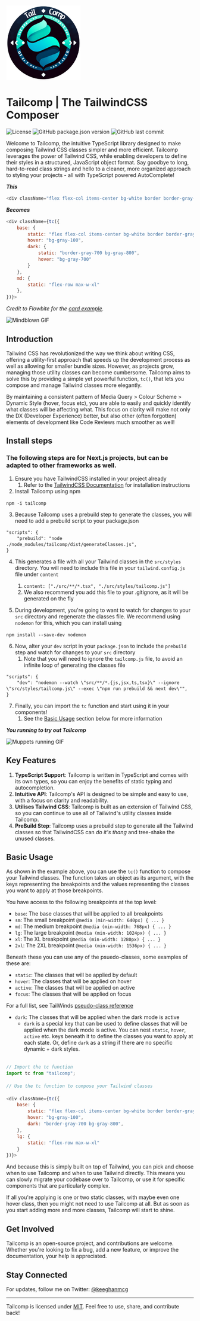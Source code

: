 <img src="./TailcompLogo.png" alt="Tailcomp" width="200px" height="200px" style="margin-inline: auto;" />

# Tailcomp | The TailwindCSS Composer

![License](https://img.shields.io/github/license/KeeghanM/tailcomp)
![GitHub package.json version](https://img.shields.io/github/package-json/v/KeeghanM/tailcomp)
![GitHub last commit](https://img.shields.io/github/last-commit/KeeghanM/tailcomp)

Welcome to Tailcomp, the intuitive TypeScript library designed to make composing Tailwind CSS classes simpler and more efficient. Tailcomp leverages the power of Tailwind CSS, while enabling developers to define their styles in a structured, JavaScript object format. Say goodbye to long, hard-to-read class strings and hello to a cleaner, more organized approach to styling your projects - all with TypeScript powered AutoComplete!

**_This_**

```javascript
<div className="flex flex-col items-center bg-white border border-gray-200 rounded-lg shadow md:flex-row md:max-w-xl hover:bg-gray-100 dark:border-gray-700 dark:bg-gray-800 dark:hover:bg-gray-700">/* ... */</div>
```

**_Becomes_**

```javascript
<div className={tc({
    base: {
        static: "flex flex-col items-center bg-white border border-gray-200 rounded-lg shadow",
        hover: "bg-gray-100",
        dark: {
            static: "border-gray-700 bg-gray-800",
            hover: "bg-gray-700"
        }
    },
    md: {
        static: "flex-row max-w-xl"
    },
})}>
```

_Credit to Flowbite for the [card example](https://flowbite.com/docs/components/card/)._

![Mindblown GIF](https://media3.giphy.com/media/v1.Y2lkPTc5MGI3NjExMTltMzl2NXd4bnA5eWdrNXo3djllemFneGxnNmxwYnUzdWh5Zms2NyZlcD12MV9pbnRlcm5hbF9naWZfYnlfaWQmY3Q9Zw/lXu72d4iKwqek/giphy.gif)

## Introduction

Tailwind CSS has revolutionized the way we think about writing CSS, offering a utility-first approach that speeds up the development process as well as allowing for smaller bundle sizes. However, as projects grow, managing those utility classes can become cumbersome. Tailcomp aims to solve this by providing a simple yet powerful function, `tc()`, that lets you compose and manage Tailwind classes more elegantly.

By maintaining a consistent pattern of Media Query > Colour Scheme > Dynamic Style (hover, focus etc), you are able to easily and quickly identify what classes will be affecting what. This focus on clarity will make not only the DX (Developer Experience) better, but also other (often forgotten) elements of development like Code Reviews much smoother as well!

## Install steps

### The following steps are for Next.js projects, but can be adapted to other frameworks as well.

1. Ensure you have TailwindCSS installed in your project already
   1. Refer to the [TailwindCSS Documentation](https://tailwindcss.com/docs/installation) for installation instructions
2. Install Tailcomp using npm

`npm -i tailcomp`

3. Because Tailcomp uses a prebuild step to generate the classes, you will need to add a prebuild script to your package.json

```
"scripts": {
    "prebuild": "node ./node_modules/tailcomp/dist/generateClasses.js",
}
```

4. This generates a file with all your Tailwind classes in the `src/styles` directory. You will need to include this file in your `tailwind.config.js` file under `content`

   1. `content: ["./src/**/*.tsx", "./src/styles/tailcomp.js"]`
   2. We also recommend you add this file to your .gitignore, as it will be generated on the fly

5. During development, you're going to want to watch for changes to your `src` directory and regenerate the classes file. We recommend using `nodemon` for this, which you can install using

`npm install --save-dev nodemon`

6. Now, alter your `dev` script in your `package.json` to include the `prebuild` step and watch for changes to your `src` directory
   1. Note that you will need to ignore the `tailcomp.js` file, to avoid an infinite loop of generating the classes file

```
"scripts": {
    "dev": "nodemon --watch \"src/**/*.{js,jsx,ts,tsx}\" --ignore \"src/styles/tailcomp.js\" --exec \"npm run prebuild && next dev\"",
}
```

7. Finally, you can import the `tc` function and start using it in your components!
   1. See the [Basic Usage](#basic-usage) section below for more information

**_You running to try out Tailcomp_**

![Muppets running GIF](https://media1.giphy.com/media/v1.Y2lkPTc5MGI3NjExbW82NTU4aGZhZHo3aWZxNjBwNGFybWcyMDd6ZGlnOWpmMnVwZHRoOCZlcD12MV9pbnRlcm5hbF9naWZfYnlfaWQmY3Q9Zw/7kn27lnYSAE9O/giphy.gif)

## Key Features

1. **TypeScript Support**: Tailcomp is written in TypeScript and comes with its own types, so you can enjoy the benefits of static typing and autocompletion.
2. **Intuitive API**: Tailcomp's API is designed to be simple and easy to use, with a focus on clarity and readability.
3. **Utilises Tailwind CSS**: Tailcomp is built as an extension of Tailwind CSS, so you can continue to use all of Tailwind's utility classes inside Tailcomp.
4. **PreBuild Step**: Tailcomp uses a prebuild step to generate all the Tailwind classes so that TailwindCSS can _do it's thang_ and tree-shake the unused classes.

## Basic Usage

As shown in the example above, you can use the `tc()` function to compose your Tailwind classes. The function takes an object as its argument, with the keys representing the breakpoints and the values representing the classes you want to apply at those breakpoints.

You have access to the following breakpoints at the top level:

- `base`: The base classes that will be applied to all breakpoints
- `sm`: The small breakpoint `@media (min-width: 640px) { ... }`
- `md`: The medium breakpoint `@media (min-width: 768px) { ... }`
- `lg`: The large breakpoint `@media (min-width: 1024px) { ... }`
- `xl`: The XL breakpoint `@media (min-width: 1280px) { ... }`
- `2xl`: The 2XL breakpoint `@media (min-width: 1536px) { ... }`

Beneath these you can use any of the psuedo-classes, some examples of these are:

- `static`: The classes that will be applied by default
- `hover`: The classes that will be applied on hover
- `active`: The classes that will be applied on active
- `focus`: The classes that will be applied on focus

For a full list, see TailWinds [pseudo-class reference](https://tailwindcss.com/docs/hover-focus-and-other-states#pseudo-class-reference)

- `dark`: The classes that will be applied when the dark mode is active
  - `dark` is a special key that can be used to define classes that will be applied when the dark mode is active. You can nest `static`, `hover`, `active` etc. keys beneath it to define the classes you want to apply at each state. Or, define `dark` as a string if there are no specific dynamic + dark styles.

```javascript

// Import the tc function
import tc from "tailcomp";

// Use the tc function to compose your Tailwind classes

<div className={tc({
    base: {
        static: "flex flex-col items-center bg-white border border-gray-200 rounded-lg shadow",
        hover: "bg-gray-100",
        dark: "border-gray-700 bg-gray-800",
    },
    lg: {
        static: "flex-row max-w-xl"
    }
})}>
```

And because this is simply built on top of Tailwind, you can pick and choose when to use Tailcomp and when to use Tailwind directly. This means you can slowly migrate your codebase over to Tailcomp, or use it for specific components that are particularly complex.

If all you're applying is one or two static classes, with maybe even one hover class, then you might not need to use Tailcomp at all. But as soon as you start adding more and more classes, Tailcomp will start to shine.

## Get Involved

Tailcomp is an open-source project, and contributions are welcome. Whether you're looking to fix a bug, add a new feature, or improve the documentation, your help is appreciated.

## Stay Connected

For updates, follow me on Twitter: [@keeghanmcg](https://twitter.com/keeghanmcg)

---

Tailcomp is licensed under [MIT](https://mit-license.org/). Feel free to use, share, and contribute back!
